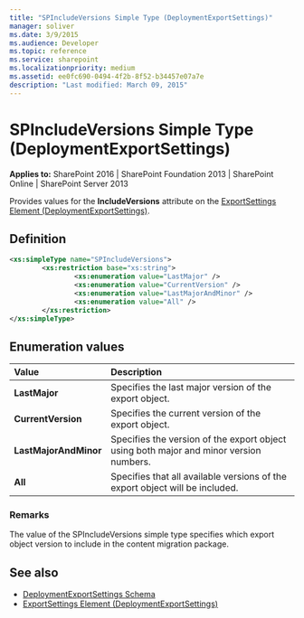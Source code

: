 ```yaml
---
title: "SPIncludeVersions Simple Type (DeploymentExportSettings)"
manager: soliver
ms.date: 3/9/2015
ms.audience: Developer
ms.topic: reference
ms.service: sharepoint
ms.localizationpriority: medium
ms.assetid: ee0fc690-0494-4f2b-8f52-b34457e07a7e
description: "Last modified: March 09, 2015"
---
```


# SPIncludeVersions Simple Type (DeploymentExportSettings)

**Applies to:** SharePoint 2016 | SharePoint Foundation 2013 | SharePoint Online | SharePoint Server 2013
  
Provides values for the **IncludeVersions** attribute on the [ExportSettings Element (DeploymentExportSettings)](exportsettings-element-deploymentexportsettings.md). 

## Definition

```XML
<xs:simpleType name="SPIncludeVersions">
        <xs:restriction base="xs:string">
                <xs:enumeration value="LastMajor" />
                <xs:enumeration value="CurrentVersion" />
                <xs:enumeration value="LastMajorAndMinor" />
                <xs:enumeration value="All" />
        </xs:restriction>
</xs:simpleType>

```

## Enumeration values

|**Value**|**Description**|
|:-----|:-----|
|**LastMajor** <br/> |Specifies the last major version of the export object.  <br/> |
|**CurrentVersion** <br/> |Specifies the current version of the export object.  <br/> |
|**LastMajorAndMinor** <br/> |Specifies the version of the export object using both major and minor version numbers.  <br/> |
|**All** <br/> |Specifies that all available versions of the export object will be included.  <br/> |
   
### Remarks

The value of the SPIncludeVersions simple type specifies which export object version to include in the content migration package.
  
## See also

- [DeploymentExportSettings Schema](deploymentexportsettings-schema.md)
- [ExportSettings Element (DeploymentExportSettings)](exportsettings-element-deploymentexportsettings.md)

